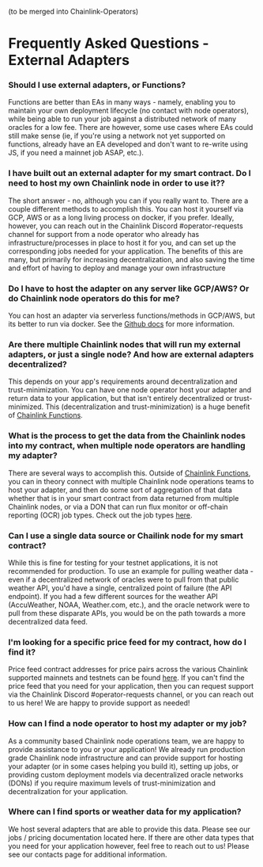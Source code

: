 (to be merged into Chainlink-Operators)

# Frequently Asked Questions - External Adapters

### Should I use external adapters, or Functions?
Functions are better than EAs in many ways - namely, enabling you to maintain your own deployment lifecycle (no contact with node operators), while being able to run your job against a distributed network of many oracles for a low fee. There are however, some use cases where EAs could still make sense (ie, if you're using a network not yet supported on functions, already have an EA developed and don't want to re-write using JS, if you need a mainnet job ASAP, etc.).

### I have built out an external adapter for my smart contract. Do I need to host my own Chainlink node in order to use it??
The short answer - no, although you can if you really want to. There are a couple different methods to accomplish this. You can host it yourself via GCP, AWS or as a long living process on docker, if you prefer.  Ideally, however, you can reach out in the Chainlink Discord #operator-requests channel for support from a node operator who already has infrastructure/processes in place to host it for you, and can set up the corresponding jobs needed for your application.  The benefits of this are many, but primarily for increasing decentralization, and also saving the time and effort of having to deploy and manage your own infrastructure

### Do I have to host the adapter on any server like GCP/AWS? Or do Chainlink node operators do this for me?
You can host an adapter via serverless functions/methods in GCP/AWS, but its better to run via docker. See the [Github docs](https://github.com/smartcontractkit/external-adapters-js) for more information.

### Are there multiple Chainlink nodes that will run my external adapters, or just a single node? And how are external adapters decentralized?
This depends on your app's requirements around decentralization and trust-minimization. You can have one node operator host your adapter and return data to your application, but that isn't entirely decentralized or trust-minimized.  This (decentralization and trust-minimization) is a huge benefit of [Chainlink Functions](https://docs.chain.link/chainlink-functions).

### What is the process to get the data from the Chainlink nodes into my contract, when multiple node operators are handling my adapter?
There are several ways to accomplish this.  Outside of [Chainlink Functions](https://docs.chain.link/chainlink-functions), you can in theory connect with multiple Chainlink node operations teams to host your adapter, and then do some sort of aggregation of that data whether that is in your smart contract from data returned from multiple Chainlink nodes, or via a DON that can run flux monitor or off-chain reporting (OCR) job types.  Check out the job types [here](https://docs.chain.link/chainlink-nodes/oracle-jobs/all-jobs#off-chain-reporting-jobs). 

### Can I use a single data source or Chailink node for my smart contract?
While this is fine for testing for your testnet applications, it is not recommended for production.  To use an example for pulling weather data - even if a decentralized network of oracles were to pull from that public weather API, you'd have a single, centralized point of failure (the API endpoint). If you had a few different sources for the weather API (AccuWeather, NOAA, Weather.com, etc.), and the oracle network were to pull from these disparate APIs, you would be on the path towards a more decentralized data feed.

### I'm looking for a specific price feed for my contract, how do I find it?
Price feed contract addresses for price pairs across the various Chainlink supported mainnets and testnets can be found [here](https://docs.chain.link/data-feeds/price-feeds/addresses).  If you can't find the price feed that you need for your application, then you can request support via the Chainlink Discord #operator-requests channel, or you can reach out to us here! We are happy to provide support as needed!

### How can I find a node operator to host my adapter or my job?
As a community based Chainlink node operations team, we are happy to provide assistance to you or your application!  We already run production grade Chainlink node infrastructure and can provide support for hosting your adapter (or in some cases helping you build it), setting up jobs, or providing custom deployment models via decentralized oracle networks (DONs) if you require maximum levels of trust-minimization and decentralization for your application.

### Where can I find sports or weather data for my application?
We host several adapters that are able to provide this data.  Please see our jobs / pricing documentation located here.  If there are other data types that you need for your application however, feel free to reach out to us!  Please see our contacts page for additional information.